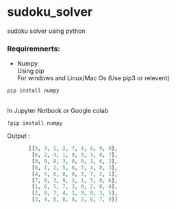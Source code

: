 # sudoku_solver
sudoku solver using python

### Requiremnerts:
- Numpy 
<br>  Using pip <br> For windows and Linux/Mac Os (Use pip3 or relevent)

```
pip install numpy
```
<br> In Jupyter Notbook or Google colab
<br>
```
!pip install numpy
```

Output :
```python
       [[5, 3, 1, 2, 7, 4, 8, 9, 0],
        [6, 2, 4, 1, 9, 5, 3, 0, 7],
        [0, 9, 8, 3, 0, 0, 1, 6, 2],
        [8, 1, 2, 5, 6, 7, 4, 0, 3],
        [4, 5, 6, 8, 0, 3, 7, 2, 1],
        [7, 0, 3, 9, 2, 1, 5, 0, 6],
        [1, 6, 5, 7, 3, 0, 2, 8, 4],
        [2, 8, 7, 4, 1, 9, 0, 3, 5],
        [3, 4, 0, 0, 8, 2, 6, 7, 9]]
```
<br>
